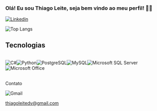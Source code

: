 

### Olá! Eu sou Thiago Leite, seja bem vindo ao meu perfil! 👋🏼

[![Linkedin](https://img.shields.io/badge/LinkedIn-0077B5?style=for-the-badge&logo=linkedin&logoColor=white)](https://www.linkedin.com/in/thiagoleiteprogramadorcnccadcam/)

![Top Langs](https://github-readme-stats.vercel.app/api/top-langs/?username=thiagoleite77&layout=compact)

## Tecnologias

<div style="display: inline_block"><br/>
<img align="center" alt="C#" src="https://img.shields.io/badge/C%23-239120?style=for-the-badge&logo=c-sharp&logoColor=white"/><img align="center" alt="Python" src="https://img.shields.io/badge/Python-3776AB?style=for-the-badge&logo=python&logoColor=white"/><img align="center" alt="PostgreSQL" src="https://img.shields.io/badge/PostgreSQL-316192?style=for-the-badge&logo=postgresql&logoColor=white"/><img align="center" alt="MySQL" src="https://img.shields.io/badge/MySQL-00000F?style=for-the-badge&logo=mysql&logoColor=white"/><img align="center" alt="Microsoft SQL Server" src="https://img.shields.io/badge/Microsoft%20SQL%20Server-CC2927?style=for-the-badge&logo=microsoft-sql-server&logoColor=white"/><img align="center" alt="Microsoft Office" src="https://img.shields.io/badge/Microsoft%20Office-D83B01?style=for-the-badge&logo=microsoft-office&logoColor=white"/> </div><br/>

Contato 

![Gmail](https://img.shields.io/badge/Gmail-D14836?style=for-the-badge&logo=gmail&logoColor=white) 

thiagoleitedv@gmail.com

